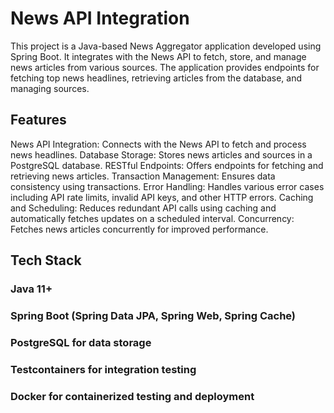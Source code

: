 
# News API Integration
This project is a Java-based News Aggregator application developed using Spring Boot. 
It integrates with the News API to fetch, store, and manage news articles from various sources. 
The application provides endpoints for fetching top news headlines, retrieving articles from the database, and managing sources.

## Features
News API Integration: Connects with the News API to fetch and process news headlines.
Database Storage: Stores news articles and sources in a PostgreSQL database.
RESTful Endpoints: Offers endpoints for fetching and retrieving news articles.
Transaction Management: Ensures data consistency using transactions.
Error Handling: Handles various error cases including API rate limits, invalid API keys, and other HTTP errors.
Caching and Scheduling: Reduces redundant API calls using caching and automatically fetches updates on a scheduled interval.
Concurrency: Fetches news articles concurrently for improved performance.

## Tech Stack
### Java 11+
### Spring Boot (Spring Data JPA, Spring Web, Spring Cache)
### PostgreSQL for data storage
### Testcontainers for integration testing
### Docker for containerized testing and deployment
